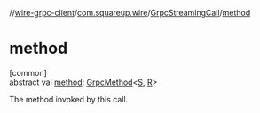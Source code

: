 //[wire-grpc-client](../../../index.md)/[com.squareup.wire](../index.md)/[GrpcStreamingCall](index.md)/[method](method.md)

# method

[common]\
abstract val [method](method.md): [GrpcMethod](../-grpc-method/index.md)&lt;[S](index.md), [R](index.md)&gt;

The method invoked by this call.
